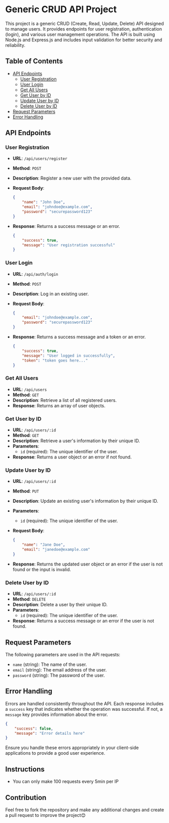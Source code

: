 # Generic CRUD API Project

This project is a generic CRUD (Create, Read, Update, Delete) API designed to manage users. It provides endpoints for user registration, authentication (login), and various user management operations. The API is built using Node.js and Express.js and includes input validation for better security and reliability.

## Table of Contents

-   [API Endpoints](#api-endpoints)
    -   [User Registration](#user-registration)
    -   [User Login](#user-login)
    -   [Get All Users](#get-all-users)
    -   [Get User by ID](#get-user-by-id)
    -   [Update User by ID](#update-user-by-id)
    -   [Delete User by ID](#delete-user-by-id)
-   [Request Parameters](#request-parameters)
-   [Error Handling](#error-handling)

## API Endpoints

### User Registration

-   **URL**: `/api/users/register`
-   **Method**: `POST`
-   **Description**: Register a new user with the provided data.
-   **Request Body**:

    ```json
    {
        "name": "John Doe",
        "email": "johndoe@example.com",
        "password": "securepassword123"
    }
    ```

-   **Response**: Returns a success message or an error.

    ```json
    {
        "success": true,
        "message": "User registration successful"
    }
    ```

### User Login

-   **URL**: `/api/auth/login`
-   **Method**: `POST`
-   **Description**: Log in an existing user.
-   **Request Body**:

    ```json
    {
        "email": "johndoe@example.com",
        "password": "securepassword123"
    }
    ```

-   **Response**: Returns a success message and a token or an error.

    ```json
    {
        "success": true,
        "message": "User logged in successfully",
        "token": "token goes here..."
    }
    ```

### Get All Users

-   **URL**: `/api/users`
-   **Method**: `GET`
-   **Description**: Retrieve a list of all registered users.
-   **Response**: Returns an array of user objects.

### Get User by ID

-   **URL**: `/api/users/:id`
-   **Method**: `GET`
-   **Description**: Retrieve a user's information by their unique ID.
-   **Parameters**:
    -   `id` (required): The unique identifier of the user.
-   **Response**: Returns a user object or an error if not found.

### Update User by ID

-   **URL**: `/api/users/:id`
-   **Method**: `PUT`
-   **Description**: Update an existing user's information by their unique ID.
-   **Parameters**:
    -   `id` (required): The unique identifier of the user.
-   **Request Body**:

    ```json
    {
        "name": "Jane Doe",
        "email": "janedoe@example.com"
    }
    ```

-   **Response**: Returns the updated user object or an error if the user is not found or the input is invalid.

### Delete User by ID

-   **URL**: `/api/users/:id`
-   **Method**: `DELETE`
-   **Description**: Delete a user by their unique ID.
-   **Parameters**:
    -   `id` (required): The unique identifier of the user.
-   **Response**: Returns a success message or an error if the user is not found.

## Request Parameters

The following parameters are used in the API requests:

-   `name` (string): The name of the user.
-   `email` (string): The email address of the user.
-   `password` (string): The password of the user.

## Error Handling

Errors are handled consistently throughout the API. Each response includes a `success` key that indicates whether the operation was successful. If not, a `message` key provides information about the error.

```json
{
    "success": false,
    "message": "Error details here"
}
```

Ensure you handle these errors appropriately in your client-side applications to provide a good user experience.

## Instructions
- You can only make 100 requests every 5min per IP

## Contribution
Feel free to fork the repository and make any additional changes and create a pull request to improve the project😊
